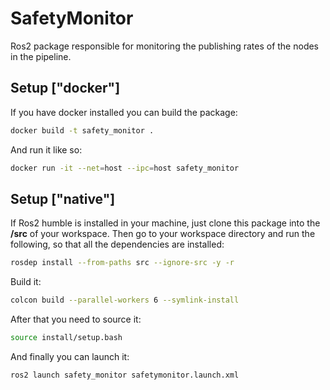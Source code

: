 # SafetyMonitor

Ros2 package responsible for monitoring the publishing rates of the nodes in the pipeline.

## Setup ["docker"]
If you have docker installed you can build the package:
```bash
docker build -t safety_monitor .
```
And run it like so:
```bash
docker run -it --net=host --ipc=host safety_monitor
```

## Setup ["native"]
If Ros2 humble is installed in your machine, just clone this package into the **/src** of your workspace. Then go to your workspace directory and run the following, so that all the dependencies are installed:
```bash
rosdep install --from-paths src --ignore-src -y -r
```
Build it:
```bash
colcon build --parallel-workers 6 --symlink-install
```
After that you need to source it:
```bash
source install/setup.bash
```
And finally you can launch it:
```bash
ros2 launch safety_monitor safetymonitor.launch.xml 
```
